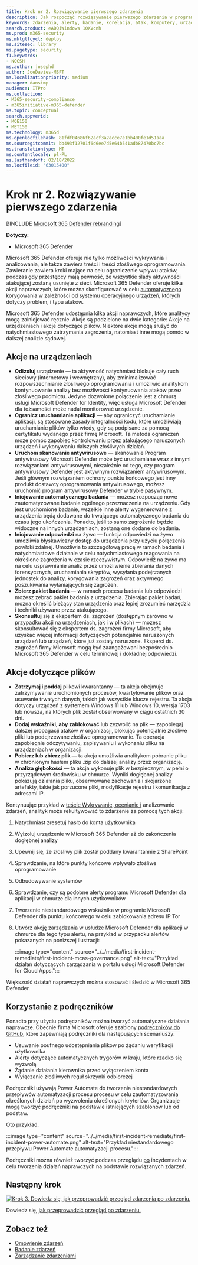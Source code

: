 ```yaml
---
title: Krok nr 2. Rozwiązywanie pierwszego zdarzenia
description: Jak rozpocząć rozwiązywanie pierwszego zdarzenia w programie Microsoft 365 Defender.
keywords: zdarzenia, alerty, badanie, korelacja, atak, komputery, urządzenia, użytkownicy, tożsamości, tożsamość, skrzynka pocztowa, poczta e-mail, 365, microsoft, m365, reagowanie na incydenty, cyberataki
search.product: eADQiWindows 10XVcnh
ms.prod: m365-security
ms.mktglfcycl: deploy
ms.sitesec: library
ms.pagetype: security
f1.keywords:
- NOCSH
ms.author: josephd
author: JoeDavies-MSFT
ms.localizationpriority: medium
manager: dansimp
audience: ITPro
ms.collection:
- M365-security-compliance
- m365initiative-m365-defender
ms.topic: conceptual
search.appverid:
- MOE150
- MET150
ms.technology: m365d
ms.openlocfilehash: 81fdf04686f62acf3a2acce7e1bb400fe1d51aaa
ms.sourcegitcommit: bb493f12701f6d6ee7d5e64b541adb87470bc7bc
ms.translationtype: MT
ms.contentlocale: pl-PL
ms.lasthandoff: 02/18/2022
ms.locfileid: "63015400"
---
```

# <a name="step-2-remediate-your-first-incident"></a>Krok nr 2. Rozwiązywanie pierwszego zdarzenia

[!INCLUDE [Microsoft 365 Defender rebranding](../includes/microsoft-defender.md)]

**Dotyczy:**
- Microsoft 365 Defender

Microsoft 365 Defender oferuje nie tylko możliwości wykrywania i analizowania, ale także zawiera treści i treści złośliwego oprogramowania. Zawieranie zawiera kroki mające na celu ograniczenie wpływu ataków, podczas gdy przestępcy mają pewność, że wszystkie ślady aktywności atakującej zostaną usunięte z sieci. Microsoft 365 Defender oferuje kilka akcji naprawczych, które można skonfigurować w celu [automatycznego](m365d-autoir.md) korygowania w zależności od systemu operacyjnego urządzeń, których dotyczy problem, i typu ataków.

Microsoft 365 Defender udostępnia kilka akcji naprawczych, które analitycy mogą zainicjować ręcznie. Akcje są podzielone na dwie kategorie: Akcje na urządzeniach i akcje dotyczące plików. Niektóre akcje mogą służyć do natychmiastowego zatrzymania zagrożenia, natomiast inne mogą pomóc w dalszej analizie sądowej.

## <a name="actions-on-devices"></a>Akcje na urządzeniach

- **Odizoluj** urządzenie — ta aktywność natychmiast blokuje cały ruch sieciowy (internetowy i wewnętrzny), aby zminimalizować rozpowszechnianie złośliwego oprogramowania i umożliwić analitykom kontynuowanie analizy bez możliwości kontynuowania ataków przez złośliwego podmiotu. Jedyne dozwolone połączenie jest z chmurą usługi Microsoft Defender for Identity, więc usługa Microsoft Defender dla tożsamości może nadal monitorować urządzenie. 
- **Ogranicz uruchamianie aplikacji** — aby ograniczyć uruchamianie aplikacji, są stosowane zasady integralności kodu, które umożliwiają uruchamianie plików tylko wtedy, gdy są podpisane za pomocą certyfikatu wydanego przez firmę Microsoft. Ta metoda ograniczeń może pomóc zapobiec kontrolowaniu przez atakującego naruszonych urządzeń i wykonywaniu dalszych złośliwych działań.
- **Uruchom skanowanie antywirusowe** — skanowanie Program antywirusowy Microsoft Defender może być uruchamiane wraz z innymi rozwiązaniami antywirusowymi, niezależnie od tego, czy program antywirusowy Defender jest aktywnym rozwiązaniem antywirusowym. Jeśli głównym rozwiązaniem ochrony punktu końcowego jest inny produkt dostawcy oprogramowania antywirusowego, możesz uruchomić program antywirusowy Defender w trybie pasywnym.
- **Inicjowanie automatycznego badania** — możesz rozpocząć nowe zautomatyzowane badanie ogólnego przeznaczenia na urządzeniu. Gdy jest uruchomione badanie, wszelkie inne alerty wygenerowane z urządzenia będą dodawane do trwającego automatycznego badania do czasu jego ukończenia. Ponadto, jeśli to samo zagrożenie będzie widoczne na innych urządzeniach, zostaną one dodane do badania.
- **Inicjowanie odpowiedzi** na żywo — funkcja odpowiedzi na żywo umożliwia błyskawiczny dostęp do urządzenia przy użyciu połączenia powłoki zdalnej. Umożliwia to szczegółową pracę w ramach badania i natychmiastowe działanie w celu natychmiastowego reagowania na określone zagrożenia w czasie rzeczywistym. Odpowiedź na żywo ma na celu usprawnianie analiz przez umożliwienie zbierania danych forensycznych, uruchamiania skryptów, wysyłania podejrzanych jednostek do analizy, korygowania zagrożeń oraz aktywnego poszukiwania wyłaniających się zagrożeń.
- **Zbierz pakiet badania** — w ramach procesu badania lub odpowiedzi możesz zebrać pakiet badania z urządzenia. Zbierając pakiet badań, można określić bieżący stan urządzenia oraz lepiej zrozumieć narzędzia i techniki używane przez atakującego. 
- **Skonsultuj** się z ekspertem ds. zagrożeń (dostępnym zarówno w przypadku akcji na urządzeniach, jak i w plikach) — możesz skonsultować się z ekspertem ds. zagrożeń firmy Microsoft, aby uzyskać więcej informacji dotyczących potencjalnie naruszonych urządzeń lub urządzeń, które już zostały naruszone. Eksperci ds. zagrożeń firmy Microsoft mogą być zaangażowani bezpośrednio Microsoft 365 Defender w celu terminowej i dokładnej odpowiedzi. 

## <a name="actions-on-files"></a>Akcje dotyczące plików

- **Zatrzymaj i poddaj** plikowi kwarantanny — ta akcja obejmuje zatrzymywanie uruchomionych procesów, kwartylowanie plików oraz usuwanie trwałych danych, takich jak wszystkie klucze rejestru. Ta akcja  dotyczy urządzeń z systemem Windows 11 lub Windows 10, wersja 1703 lub nowsza, na których plik został obserwowany w ciągu ostatnich 30 dni. 
- **Dodaj wskaźniki, aby zablokować** lub zezwolić na plik — zapobiegaj dalszej propagacji ataków w organizacji, blokując potencjalnie złośliwe pliki lub podejrzewane złośliwe oprogramowanie. Ta operacja zapobiegnie odczytywaniu, zapisywaniu i wykonaniu pliku na urządzeniach w organizacji.
- **Pobierz lub zbierz plik —** ta akcja umożliwia analitykom pobranie pliku w chronionym hasłem pliku .zip do dalszej analizy przez organizację.
- **Analiza głębokości** — ta akcja wykonuje plik w bezpiecznym, w pełni o przyrządowym środowisku w chmurze. Wyniki dogłębnej analizy pokazują działania pliku, obserwowane zachowania i skojarzone artefakty, takie jak porzucone pliki, modyfikacje rejestru i komunikacja z adresami IP. 

Kontynuując przykład w [teście Wykrywanie, ocenianie i](first-incident-analyze.md#analyze-your-first-incident) analizowanie zdarzeń, analityk może rekultywować to zdarzenie za pomocą tych akcji:

1. Natychmiast zresetuj hasło do konta użytkownika
2. Wyizoluj urządzenie w Microsoft 365 Defender aż do zakończenia dogłębnej analizy
3. Upewnij się, że złośliwy plik został poddany kwarantannie z SharePoint
4. Sprawdzanie, na które punkty końcowe wpływało złośliwe oprogramowanie
5. Odbudowywanie systemów
6. Sprawdzanie, czy są podobne alerty programu Microsoft Defender dla aplikacji w chmurze dla innych użytkowników
7. Tworzenie niestandardowego wskaźnika w programie Microsoft Defender dla punktu końcowego w celu zablokowania adresu IP Tor
8. Utwórz akcję zarządzania w usłudze Microsoft Defender dla aplikacji w chmurze dla tego typu alertu, na przykład w przypadku alertów pokazanych na poniższej ilustracji:

   :::image type="content" source="../../media/first-incident-remediate/first-incident-mcas-governance.png" alt-text="Przykład działań dotyczących zarządzania w portalu usługi Microsoft Defender for Cloud Apps.":::

Większość działań naprawczych można stosować i śledzić w Microsoft 365 Defender.

## <a name="using-playbooks"></a>Korzystanie z podręczników

Ponadto przy użyciu podręczników można tworzyć automatyczne działania naprawcze. Obecnie firma Microsoft oferuje szablony [podręczników do GitHub](https://github.com/microsoft/Microsoft-Cloud-App-Security/tree/master/Playbooks), które zapewniają podręczniki dla następujących scenariuszy:

- Usuwanie poufnego udostępniania plików po żądaniu weryfikacji użytkownika
- Alerty dotyczące automatycznych trygorów w kraju, które rzadko się wyzwolą
- Żądanie działania kierownika przed wyłączeniem konta
- Wyłączanie złośliwych reguł skrzynki odbiorczej

Podręczniki używają Power Automate do tworzenia niestandardowych przepływów automatyzacji procesu procesu w celu zautomatyzowania określonych działań po wyzwoleniu określonych kryteriów. Organizacje mogą tworzyć podręczniki na podstawie istniejących szablonów lub od podstaw. 

Oto przykład.
 
:::image type="content" source="../../media/first-incident-remediate/first-incident-power-automate.png" alt-text="Przykład niestandardowego przepływu Power Automate automatyzacji procesu."::: 
 
Podręczniki można również tworzyć podczas przeglądu [po](first-incident-post.md) incydentach w celu tworzenia działań naprawczych na podstawie rozwiązanych zdarzeń. 

## <a name="next-step"></a>Następny krok

[![Krok 3. Dowiedz się, jak przeprowadzić przegląd zdarzenia po zdarzeniu.](../../media/first-incident-overview/first-incident-path-step3.png)](first-incident-post.md)

Dowiedz się, [jak przeprowadzić przegląd po zdarzeniu.](first-incident-post.md)

## <a name="see-also"></a>Zobacz też

- [Omówienie zdarzeń](incidents-overview.md)
- [Badanie zdarzeń](investigate-incidents.md)
- [Zarządzanie zdarzeniami](manage-incidents.md)
